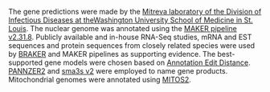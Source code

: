 The gene predictions were made by the [Mitreva laboratory of the Division of Infectious Diseases at theWashington University School of Medicine in St. Louis](https://infectiousdiseases.wustl.edu/people/makedonka-mitreva/). The nuclear genome was annotated using the [MAKER pipeline v2.31.8](https://www.ncbi.nlm.nih.gov/pmc/articles/PMC7528651/#msz204-B43). Publicly available and in-house RNA-Seq studies, mRNA and EST sequences and protein sequences from closely related species were used by [BRAKER](https://www.ncbi.nlm.nih.gov/pmc/articles/PMC6078167) and MAKER pipelines as supporting evidence. The best-supported gene models were chosen based on [Annotation Edit Distance](https://www.ncbi.nlm.nih.gov/pmc/articles/PMC2653490/). [PANNZER2](https://pubmed.ncbi.nlm.nih.gov/25653249) and [sma3s v2](https://pubmed.ncbi.nlm.nih.gov/25653249) were employed to name gene products. Mitochondrial genomes were annotated using [MITOS2](https://pubmed.ncbi.nlm.nih.gov/22982435).
